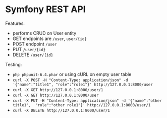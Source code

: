 Symfony REST API
================

Features:
* performs CRUD on User entity
* GET endpoints are `/user`, `user/{id}`
* POST endpoint `/user`
* PUT `/user/{id}`
* DELETE `/user/{id}`

Testing:
* `php phpunit-6.4.phar`
or using cURL on empty user table
* `curl -X POST -H "Content-Type: application/json" -d '{"name":"title1", "role":"role1"}' http://127.0.0.1:8000/user`
* `curl -X GET http://127.0.0.1:8000/user/1`
* `curl -X GET http://127.0.0.1:8000/user`
* `curl -X PUT -H "Content-Type: application/json" -d '{"name":"other title1",  "role":"other role1"}' http://127.0.0.1:8000/user/1`
* `curl -X DELETE http://127.0.0.1:8000/user/1`